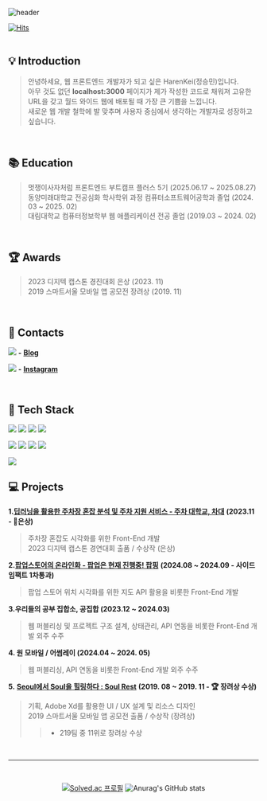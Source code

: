 
![header](https://capsule-render.vercel.app/api?type=venom&color=100:85AC35,30:1148A8&height=300&section=header&desc=stargazer&text=HarenKei%20%28Seungmin%20Jeong%29&animation=fadeIn&fontSize=50&fontColor=ffffff)


[![Hits](https://hits.seeyoufarm.com/api/count/incr/badge.svg?url=https%3A%2F%2Fgithub.com%2FHarenKei%2Fhit-counter&count_bg=%2379C83D&title_bg=%23555555&icon=&icon_color=%23E7E7E7&title=hits&edge_flat=false)](https://hits.seeyoufarm.com)              
<br/>

## 💡 Introduction
> 안녕하세요, 웹 프론트엔드 개발자가 되고 싶은 HarenKei(정승민)입니다.<br/>
> 아무 것도 없던 **localhost:3000** 페이지가 제가 작성한 코드로 채워져 고유한 URL을 갖고 월드 와이드 웹에 배포될 때 가장 큰 기쁨을 느낍니다.<br/>
> 새로운 웹 개발 철학에 발 맞추며 사용자 중심에서 생각하는 개발자로 성장하고 싶습니다.

<br/>


## 📚 Education 
> 멋쟁이사자처럼 프론트엔드 부트캠프 플러스 5기 (2025.06.17 ~ 2025.08.27)
> 동양미래대학교 전공심화 학사학위 과정 컴퓨터소프트웨어공학과 졸업 (2024. 03 ~ 2025. 02)<br/>
> 대림대학교 컴퓨터정보학부 웹 애플리케이션 전공 졸업 (2019.03 ~ 2024. 02)

<br/>

## 🏆 Awards
> 2023 디지텍 캡스톤 경진대회 은상 (2023. 11)<br/>
> 2019 스마트서울 모바일 앱 공모전 장려상 (2019. 11)

<br/>

## 📱 Contacts
<img src="https://img.shields.io/badge/Blog-ffffff.svg?style=social&logo=tistory&logoColor=000000"/> **-** <a href="https://heibondk.tistory.com/">**Blog**</a>

<img src="https://img.shields.io/badge/Instagram-ffffff.svg?style=social&logo=instagram&logoColor=E4405F"/> **-** <a href="https://www.instagram.com/min_from00/">**Instagram**</a>


<br/>


## 📝 Tech Stack
<img src="https://img.shields.io/badge/HTML5-ffffff.svg?style=for-the-badge&logo=html5&logoColor=E34F26"/>  <img src="https://img.shields.io/badge/CSS3-ffffff.svg?style=for-the-badge&logo=css3&logoColor=1572B6"/> <img src="https://img.shields.io/badge/javascript-ffffff.svg?style=for-the-badge&logo=javascript&logoColor=F7DF1E"/> <img src="https://img.shields.io/badge/typescript-ffffff.svg?style=for-the-badge&logo=typescript&logoColor=3178C6"/>

<img src="https://img.shields.io/badge/Node.js-ffffff.svg?style=for-the-badge&logo=nodedotjs&logoColor=5FA04E"/> <img src="https://img.shields.io/badge/react-ffffff.svg?style=for-the-badge&logo=react&logoColor=61DAFB" /> <img src="https://img.shields.io/badge/redux-ffffff.svg?style=for-the-badge&logo=redux&logoColor=764ABC"/>  <img src="https://img.shields.io/badge/Next.js-ffffff.svg?style=for-the-badge&logo=nextdotjs&logoColor=000000"/>

<img src="https://img.shields.io/badge/styled%20components-ffffff.svg?style=for-the-badge&logo=styledcomponents&logoColor=DB7093"/>



## 💻 Projects
**1.**<a href='https://github.com/univ-parking/UnivParking'>**딥러닝을 활용한 주차장 혼잡 분석 및 주차 지원 서비스 - 주차 대학교, 차대**</a> **(2023.11 - 🥈은상)**
> 주차장 혼잡도 시각화를 위한 Front-End 개발 <br/>
> 2023 디지텍 캡스톤 경연대회 출품 / 수상작 (은상)

**2.**<a href='https://github.com/popping-official'>**팝업스토어의 온라인화 - 팝업은 현재 진행중! 팝핑**</a> **(2024.08 ~ 2024.09 - 사이드임팩트 1차통과)**
> 팝업 스토어 위치 시각화를 위한 지도 API 활용을 비롯한 Front-End 개발

**3.우리들의 공부 집합소, 공집합 (2023.12 ~ 2024.03)**
> 웹 퍼블리싱 및 프로젝트 구조 설계, 상태관리, API 연동을 비롯한 Front-End 개발 외주 수주

**4. 원 모바일 / 어썸레이 (2024.04 ~ 2024. 05)**
> 웹 퍼블리싱, API 연동을 비롯한 Front-End 개발 외주 수주

**5.** <a href='https://github.com/HarenKei/SeoulHealing'>**Seoul에서 Soul을 힐링하다 : Soul Rest**</a>  **(2019. 08 ~ 2019. 11 - 🏆 장려상 수상)**
> 기획, Adobe Xd를 활용한 UI / UX 설계 및 리소스 디자인 <br/>
> 2019 스마트서울 모바일 앱 공모전 출품 / 수상작 (장려상) <br/>
> > - 219팀 중 11위로 장려상 수상


<br/>

---

<br/>

<div align=center>
  
[![Solved.ac
프로필](http://mazassumnida.wtf/api/v2/generate_badge?boj=ceounjc)](https://solved.ac/ceounjc) ![Anurag's GitHub stats](https://github-readme-stats.vercel.app/api?username=HarenKei&show_icons=true&theme=merko)

</div>



<!--
**HarenKei/HarenKei** is a ✨ _special_ ✨ repository because its `README.md` (this file) appears on your GitHub profile.

Here are some ideas to get you started:

- 🔭 I’m currently working on ...
- 🌱 I’m currently learning ...
- 👯 I’m looking to collaborate on ...
- 🤔 I’m looking for help with ...
- 💬 Ask me about ...
- 📫 How to reach me: ...
- 😄 Pronouns: ...
- ⚡ Fun fact: ...
-->
